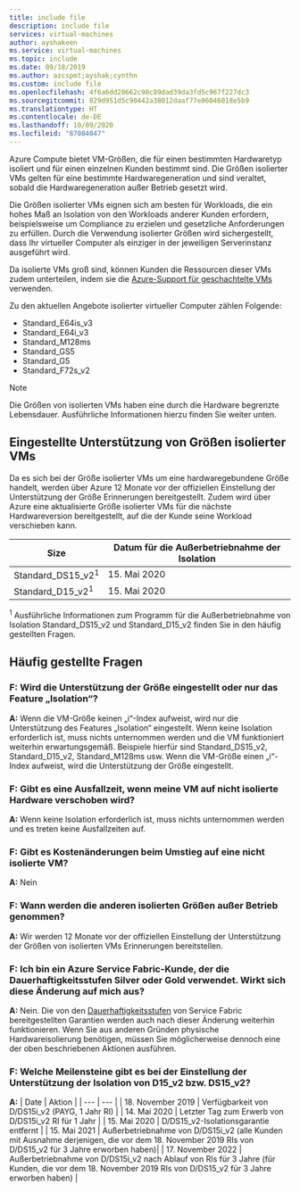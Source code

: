 ```yaml
---
title: include file
description: include file
services: virtual-machines
author: ayshakeen
ms.service: virtual-machines
ms.topic: include
ms.date: 09/18/2019
ms.author: azcspmt;ayshak;cynthn
ms.custom: include file
ms.openlocfilehash: 4f6a6dd28662c98c89dad39da3fd5c967f227dc3
ms.sourcegitcommit: 829d951d5c90442a38012daaf77e86046018e5b9
ms.translationtype: HT
ms.contentlocale: de-DE
ms.lasthandoff: 10/09/2020
ms.locfileid: "87084047"
---
```

Azure Compute bietet VM-Größen, die für einen bestimmten Hardwaretyp isoliert und für einen einzelnen Kunden bestimmt sind. Die Größen isolierter VMs gelten für eine bestimmte Hardwaregeneration und sind veraltet, sobald die Hardwaregeneration außer Betrieb gesetzt wird.

Die Größen isolierter VMs eignen sich am besten für Workloads, die ein hohes Maß an Isolation von den Workloads anderer Kunden erfordern, beispielsweise um Compliance zu erzielen und gesetzliche Anforderungen zu erfüllen.  Durch die Verwendung isolierter Größen wird sichergestellt, dass Ihr virtueller Computer als einziger in der jeweiligen Serverinstanz ausgeführt wird. 


Da isolierte VMs groß sind, können Kunden die Ressourcen dieser VMs zudem unterteilen, indem sie die [Azure-Support für geschachtelte VMs](https://azure.microsoft.com/blog/nested-virtualization-in-azure/) verwenden.

Zu den aktuellen Angebote isolierter virtueller Computer zählen Folgende:
* Standard_E64is_v3
* Standard_E64i_v3
* Standard_M128ms
* Standard_GS5
* Standard_G5
* Standard_F72s_v2

> [!NOTE]
> Die Größen von isolierten VMs haben eine durch die Hardware begrenzte Lebensdauer. Ausführliche Informationen hierzu finden Sie weiter unten.

## <a name="deprecation-of-isolated-vm-sizes"></a>Eingestellte Unterstützung von Größen isolierter VMs
Da es sich bei der Größe isolierter VMs um eine hardwaregebundene Größe handelt, werden über Azure 12 Monate vor der offiziellen Einstellung der Unterstützung der Größe Erinnerungen bereitgestellt.  Zudem wird über Azure eine aktualisierte Größe isolierter VMs für die nächste Hardwareversion bereitgestellt, auf die der Kunde seine Workload verschieben kann.

| Size | Datum für die Außerbetriebnahme der Isolation | 
| --- | --- |
| Standard_DS15_v2<sup>1</sup> | 15. Mai 2020 |
| Standard_D15_v2<sup>1</sup>  | 15. Mai 2020 |

<sup>1</sup> Ausführliche Informationen zum Programm für die Außerbetriebnahme von Isolation Standard_DS15_v2 und Standard_D15_v2 finden Sie in den häufig gestellten Fragen.


## <a name="faq"></a>Häufig gestellte Fragen
### <a name="q-is-the-size-going-to-get-retired-or-only-isolation-feature-is"></a>F: Wird die Unterstützung der Größe eingestellt oder nur das Feature „Isolation“?
**A:** Wenn die VM-Größe keinen „i“-Index aufweist, wird nur die Unterstützung des Features „Isolation“ eingestellt. Wenn keine Isolation erforderlich ist, muss nichts unternommen werden und die VM funktioniert weiterhin erwartungsgemäß. Beispiele hierfür sind Standard_DS15_v2, Standard_D15_v2, Standard_M128ms usw. Wenn die VM-Größe einen „i“-Index aufweist, wird die Unterstützung der Größe eingestellt.

### <a name="q-is-there-a-downtime-when-my-vm-lands-on-a-non-isolated-hardware"></a>F: Gibt es eine Ausfallzeit, wenn meine VM auf nicht isolierte Hardware verschoben wird?
**A:** Wenn keine Isolation erforderlich ist, muss nichts unternommen werden und es treten keine Ausfallzeiten auf.

### <a name="q-is-there-any-cost-delta-for-moving-to-a-non-isolated-virtual-machine"></a>F: Gibt es Kostenänderungen beim Umstieg auf eine nicht isolierte VM?
**A:** Nein

### <a name="q-when-are-the-other-isolated-sizes-going-to-retire"></a>F: Wann werden die anderen isolierten Größen außer Betrieb genommen?
**A:** Wir werden 12 Monate vor der offiziellen Einstellung der Unterstützung der Größen von isolierten VMs Erinnerungen bereitstellen.

### <a name="q-im-an-azure-service-fabric-customer-relying-on-the-silver-or-gold-durability-tiers-does-this-change-impact-me"></a>F: Ich bin ein Azure Service Fabric-Kunde, der die Dauerhaftigkeitsstufen Silver oder Gold verwendet. Wirkt sich diese Änderung auf mich aus?
**A:** Nein. Die von den [Dauerhaftigkeitsstufen](https://docs.microsoft.com/azure/service-fabric/service-fabric-cluster-capacity#the-durability-characteristics-of-the-cluster) von Service Fabric bereitgestellten Garantien werden auch nach dieser Änderung weiterhin funktionieren. Wenn Sie aus anderen Gründen physische Hardwareisolierung benötigen, müssen Sie möglicherweise dennoch eine der oben beschriebenen Aktionen ausführen. 
 
### <a name="q-what-are-the-milestones-for-d15_v2-or-ds15_v2-isolation-retirement"></a>F: Welche Meilensteine gibt es bei der Einstellung der Unterstützung der Isolation von D15_v2 bzw. DS15_v2? 
**A:** 
| Date | Aktion | 
| --- | --- |
| 18. November 2019 | Verfügbarkeit von D/DS15i_v2 (PAYG, 1 Jahr RI) |
| 14. Mai 2020  | Letzter Tag zum Erwerb von D/DS15i_v2 RI für 1 Jahr | 
| 15. Mai 2020   | D/DS15_v2-Isolationsgarantie entfernt | 
| 15. Mai 2021  | Außerbetriebnahme von D/DS15i_v2 (alle Kunden mit Ausnahme derjenigen, die vor dem 18. November 2019 RIs von D/DS15_v2 für 3 Jahre erworben haben)| 
| 17. November 2022  | Außerbetriebnahme von D/DS15i_v2 nach Ablauf von RIs für 3 Jahre (für Kunden, die vor dem 18. November 2019 RIs von D/DS15_v2 für 3 Jahre erworben haben) | 

